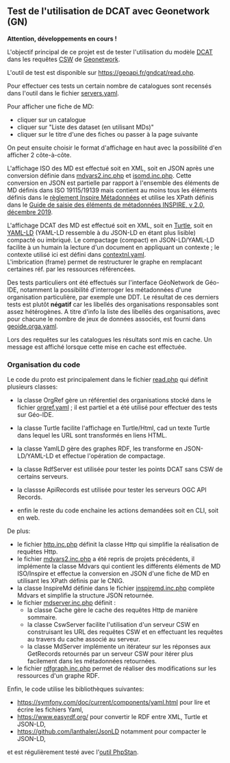## Test de l'utilisation de DCAT avec Geonetwork (GN)

**Attention, développements en cours !**

L'objectif principal de ce projet est de tester l'utilisation du modèle [DCAT](https://www.w3.org/TR/vocab-dcat-3/)
dans les requêtes [CSW](https://www.ogc.org/standard/cat/) de [Geonetwork](https://geonetwork-opensource.org/).

L'outil de test est disponible sur https://geoapi.fr/gndcat/read.php.

Pour effectuer ces tests un certain nombre de catalogues sont recensés dans l'outil
dans le fichier [servers.yaml](servers.yaml).

Pour afficher une fiche de MD:

  - cliquer sur un catalogue
  - cliquer sur "Liste des dataset (en utilisant MDs)"
  - cliquer sur le titre d'une des fiches ou passer à la page suivante
  
On peut ensuite choisir le format d'affichage en haut avec la possibilité d'en afficher 2 côte-à-côte.

L'affichage ISO des MD est effectué soit en XML, soit en JSON après une conversion définie
dans [mdvars2.inc.php](mdvars2.inc.php) et [isomd.inc.php](isomd.inc.php).
Cette conversion en JSON est partielle par rapport à l'ensemble des éléments de MD définis dans ISO 19115/19139
mais contient au moins tous les éléments définis dans
le [règlement Inspire Métadonnées](https://eur-lex.europa.eu/legal-content/FR/TXT/ELI/?eliuri=eli:reg:2008:1205:oj)
et utilise les XPath définis dans
le [Guide de saisie des éléments de métadonnées INSPIRE, v 2.0, décembre 2019](https://cnig.gouv.fr/IMG/pdf/guide-de-saisie-des-elements-de-metadonnees-inspire-v2.0-1.pdf).

L'affichage DCAT des MD est effectué soit en XML, soit en [Turtle](https://www.w3.org/TR/turtle/),
soit en [YAML-LD](https://json-ld.github.io/yaml-ld/spec/)
(YAML-LD ressemble à du JSON-LD en étant plus lisible) compacté ou imbriqué.
Le compactage (compact) en JSON-LD/YAML-LD facilite à un humain la lecture d'un document en appliquant un contexte ;
le contexte utilisé ici est défini dans [contextnl.yaml](contextnl.yaml).  
L'imbrication (frame) permet de restructurer le graphe en remplacant certaines réf. par les ressources référencées.

Des tests particuliers ont été effectués sur l'interface GéoNetwork de Géo-IDE,
notamment la possibilité d'interroger les métadonnées d'une organisation particulière, par exemple une DDT.
Le résultat de ces derniers tests est plutôt **négatif**
car les libellés des organisations responsables sont assez hétérogènes.
A titre d'info la liste des libellés des organisations, avec pour chacune le nombre de jeux de données associés,
est fourni dans [geoide.orga.yaml](geoide.orga.yaml).

Lors des requêtes sur les catalogues les résultats sont mis en cache.
Un message est affiché lorsque cette mise en cache est effectuée.

### Organisation du code
Le code du proto est principalement dans le fichier [read.php](read.php) qui définit plusieurs classes:

  - la classe OrgRef gère un référentiel des organisations stocké dans le fichier [orgref.yaml](orgref.yaml) ;
    il est partiel et a été utilisé pour effectuer des tests sur Géo-IDE.
  
  - la classe Turtle facilite l'affichage en Turtle/Html, cad un texte Turtle dans lequel les URL sont transformés
    en liens HTML.
  
  - la classe YamlLD gère des graphes RDF, les transforme en JSON-LD/YAML-LD et effectue l'opération de compactage.
  
  - la classe RdfServer est utilisée pour tester les points DCAT sans CSW de certains serveurs.

  - la classse ApiRecords est utilisée pour tester les serveurs OGC API Records.
  
  - enfin le reste du code enchaine les actions demandées soit en CLI, soit en web.

De plus:

  - le fichier [http.inc.php](http.inc.php) définit la classe Http qui simplifie la réalisation de requêtes Http.
  - le fichier [mdvars2.inc.php](mdvars2.inc.php) a été repris de projets précédents,
    il implémente la classe Mdvars qui contient les différents éléments de MD ISO/Inspire
    et effectue la conversion en JSON d'une fiche de MD en utilisant les XPath définis par le CNIG.
  - la classe InspireMd définie dans le fichier [inspiremd.inc.php](inspiremd.inc.php) complète Mdvars
    et simplifie la structure JSON retournée.
  - le fichier [mdserver.inc.php](mdserver.inc.php) définit :
    - la classe Cache gère le cache des requêtes Http de manière sommaire.
    - la classe CswServer facilite l'utilisation d'un serveur CSW en construisant les URL des requêtes CSW
      et en effectuant les requêtes au travers du cache associé au serveur.
    - la classe MdServer implémente un itérateur sur les réponses aux GetRecords retournés par un serveur CSW
      pour itérer plus facilement dans les métadonnées retournées.
  - le fichier [rdfgraph.inc.php](rdfgraph.inc.php) permet de réaliser des modifications sur les ressources d'un graphe RDF.

Enfin, le code utilise les bibliothèques suivantes:

  - https://symfony.com/doc/current/components/yaml.html pour lire et écrire les fichiers Yaml,
  - https://www.easyrdf.org/ pour convertir le RDF entre XML, Turtle et JSON-LD,
  - https://github.com/lanthaler/JsonLD notamment pour compacter le JSON-LD,
  
et est régulièrement testé avec l'[outil PhpStan](https://phpstan.org/).

